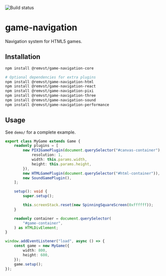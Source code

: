 ![Build status](https://github.com/remvst/game-navigation/actions/workflows/check.yaml/badge.svg)

# game-navigation

Navigation system for HTML5 games.

## Installation

```sh
npm install @remvst/game-navigation-core

# Optional dependencies for extra plugins
npm install @remvst/game-navigation-html
npm install @remvst/game-navigation-react
npm install @remvst/game-navigation-pixi
npm install @remvst/game-navigation-three
npm install @remvst/game-navigation-sound
npm install @remvst/game-navigation-performance
```

## Usage

See `demo/` for a complete example.

```typescript
export class MyGame extends Game {
    readonly plugins = [
        new PIXIGamePlugin(document.querySelector("#canvas-container"), {
            resolution: 1,
            width: this.params.width,
            height: this.params.height,
        }),
        new HTMLGamePlugin(document.querySelector("#html-container")),
        new SoundGamePlugin(),
    ];

    setup(): void {
        super.setup();

        this.screenStack.reset(new SpinningSquareScreen(0xffffff));
    }

    readonly container = document.querySelector(
        "#game-container",
    ) as HTMLDivElement;
}

window.addEventListener("load", async () => {
    const game = new MyGame({
        width: 800,
        height: 600,
    });
    game.setup();
});
```

